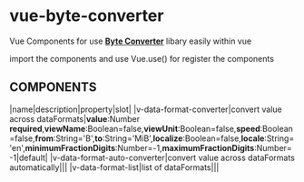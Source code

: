 # vue-byte-converter
Vue Components for use [**Byte Converter**](https://github.com/bomdia/byte-converter) libary easily within vue

import the components and use Vue.use() for register the components

## **COMPONENTS**

|name|description|property|slot|
|v-data-format-converter|convert value across dataFormats|**value**:Number **required**,**viewName**:Boolean=false,**viewUnit**:Boolean=false,**speed**:Boolean=false,**from**:String='B',**to**:String='MiB',**localize**:Boolean=false,**locale**:String='en',**minimumFractionDigits**:Number=-1,**maximumFractionDigits**:Number=-1|default|
|v-data-format-auto-converter|convert value across dataFormats automatically|||
|v-data-format-list|list of dataFormats|||
